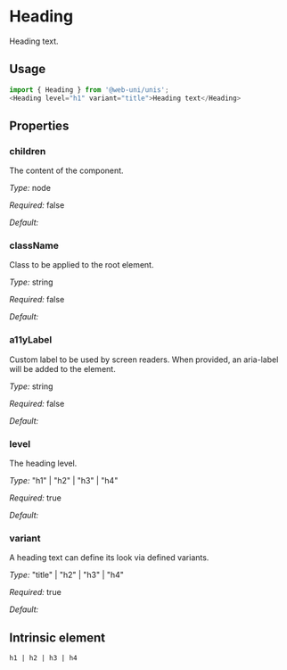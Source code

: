 # Heading

Heading text.

## Usage

```javascript
import { Heading } from '@web-uni/unis';
<Heading level="h1" variant="title">Heading text</Heading>
```

## Properties

### children

The content of the component.

*Type:* node

*Required:* false

*Default:*

### className

Class to be applied to the root element.

*Type:* string

*Required:* false

*Default:*

### a11yLabel

Custom label to be used by screen readers. When provided, an aria-label will be added to the element.

*Type:* string

*Required:* false

*Default:*

### level

The heading level.

*Type:* "h1" | "h2" | "h3" | "h4"

*Required:* true

*Default:*

### variant

A heading text can define its look via defined variants.

*Type:* "title" | "h2" | "h3" | "h4"

*Required:* true

*Default:*

## Intrinsic element

```
h1 | h2 | h3 | h4
```
